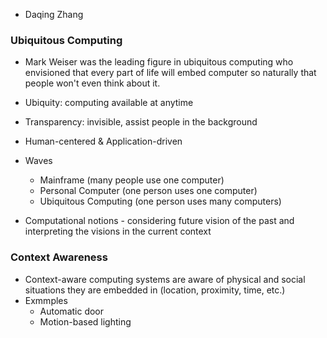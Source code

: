 - Daqing Zhang
### Ubiquitous Computing
- Mark Weiser was the leading figure in ubiquitous computing who envisioned that every part of life will embed computer so naturally that people won't even think about it.

- Ubiquity: computing available at anytime
- Transparency: invisible, assist people in the background

- Human-centered & Application-driven

- Waves
	- Mainframe (many people use one computer)
	- Personal Computer (one person uses one computer)
	- Ubiquitous Computing (one person uses many computers)

- Computational notions - considering future vision of the past and interpreting the visions in the current context
### Context Awareness
- Context-aware computing systems are aware of physical and social situations they are embedded in (location, proximity, time, etc.)
- Exmmples
	- Automatic door
	- Motion-based lighting